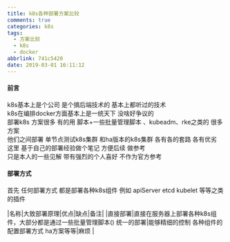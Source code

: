 ```yaml
---
title: k8s各种部署方案比较
comments: true
categories: k8s
tags:
  - 方案比较
  - k8s
  - docker
abbrlink: 741c5420
date: 2019-03-01 16:11:12
---
```

#### 前言    
k8s基本上是个公司 是个搞后端技术的 基本上都听过的技术    
k8s在编排docker方面基本上是一统天下 没啥好争议的   
部署k8s 方案很多  有的用 脚本+一些批量管理脚本 、kubeadm、rke之类的 很多方案   
他们之间部署 单节点测试k8s集群 和ha版本的k8s集群 各有各的套路 各有优劣   
这里 基于自己的部署经验做个笔记  方便后续  做参考     
只是本人的一些见解 带有强烈的个人喜好 不作为官方参考   

#### 部署方式
首先 任何部署方式 都是部署各种k8s组件 
例如 apiServer etcd  kubelet 等等之类的插件  

|名称|大致部署原理|优点|缺点|备注|
|直接部署|直接在服务器上部署各种k8s组件，大部分都是通过一些批量管理脚本() 统一的部署|能够精细的控制 各种组件的配置部署方式 ha方案等等|麻烦 |


